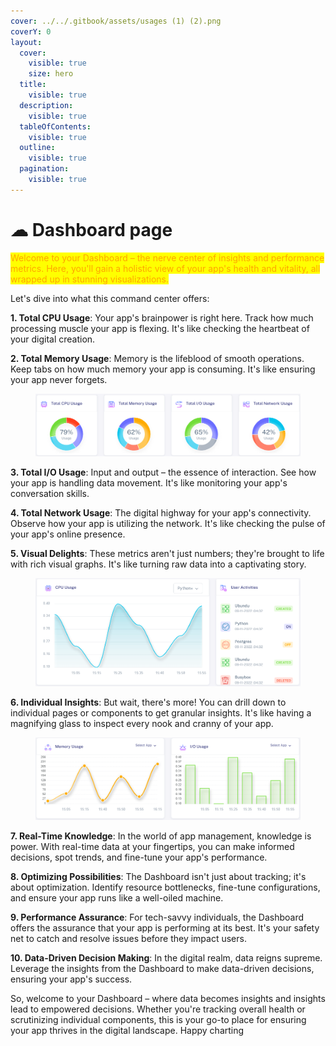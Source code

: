 ```yaml
---
cover: ../../.gitbook/assets/usages (1) (2).png
coverY: 0
layout:
  cover:
    visible: true
    size: hero
  title:
    visible: true
  description:
    visible: true
  tableOfContents:
    visible: true
  outline:
    visible: true
  pagination:
    visible: true
---
```


# ☁ Dashboard page

<mark style="color:orange;">Welcome to your Dashboard – the nerve center of insights and performance metrics. Here, you'll gain a holistic view of your app's health and vitality, all wrapped up in stunning visualizations.</mark>

&#x20;Let's dive into what this command center offers:

**1. Total CPU Usage**: Your app's brainpower is right here. Track how much processing muscle your app is flexing. It's like checking the heartbeat of your digital creation.

**2. Total Memory Usage**: Memory is the lifeblood of smooth operations. Keep tabs on how much memory your app is consuming. It's like ensuring your app never forgets.



<figure><img src="../../.gitbook/assets/usages (1) (1).png" alt=""><figcaption></figcaption></figure>

**3. Total I/O Usage**: Input and output – the essence of interaction. See how your app is handling data movement. It's like monitoring your app's conversation skills.

**4. Total Network Usage**: The digital highway for your app's connectivity. Observe how your app is utilizing the network. It's like checking the pulse of your app's online presence.

**5. Visual Delights**: These metrics aren't just numbers; they're brought to life with rich visual graphs. It's like turning raw data into a captivating story.



<figure><img src="../../.gitbook/assets/m1 (1).png" alt=""><figcaption></figcaption></figure>

**6. Individual Insights**: But wait, there's more! You can drill down to individual pages or components to get granular insights. It's like having a magnifying glass to inspect every nook and cranny of your app.



<figure><img src="../../.gitbook/assets/m3 (1).png" alt=""><figcaption></figcaption></figure>

**7. Real-Time Knowledge**: In the world of app management, knowledge is power. With real-time data at your fingertips, you can make informed decisions, spot trends, and fine-tune your app's performance.

**8. Optimizing Possibilities**: The Dashboard isn't just about tracking; it's about optimization. Identify resource bottlenecks, fine-tune configurations, and ensure your app runs like a well-oiled machine.

**9. Performance Assurance**: For tech-savvy individuals, the Dashboard offers the assurance that your app is performing at its best. It's your safety net to catch and resolve issues before they impact users.

**10. Data-Driven Decision Making**: In the digital realm, data reigns supreme. Leverage the insights from the Dashboard to make data-driven decisions, ensuring your app's success.

So, welcome to your Dashboard – where data becomes insights and insights lead to empowered decisions. Whether you're tracking overall health or scrutinizing individual components, this is your go-to place for ensuring your app thrives in the digital landscape. Happy charting
